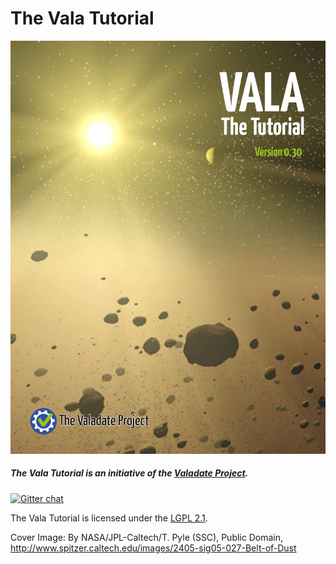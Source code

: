 # The Vala Tutorial

![](cover.jpg)
##### The Vala Tutorial is an initiative of the [Valadate Project](http://www.valadate.org).

[![Gitter chat](https://badges.gitter.im/gitterHQ/gitter.png)](https://gitter.im/valadate-project/vala-manual)

The Vala Tutorial is licensed under the [LGPL 2.1](COPYING.md).

Cover Image: By NASA/JPL-Caltech/T. Pyle (SSC), Public Domain, http://www.spitzer.caltech.edu/images/2405-sig05-027-Belt-of-Dust
